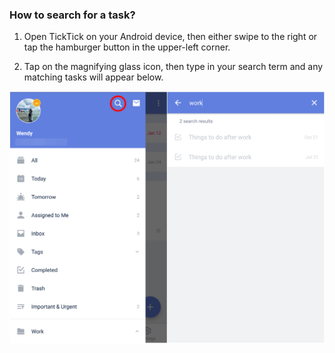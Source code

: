### How to search for a task?

1. Open TickTick on your Android device, then either swipe to the right or tap the hamburger button in the upper-left corner.

2. Tap on the magnifying glass icon, then type in your search term and any matching tasks will appear below.



![](../tick-android/3.3/3.3.14.png)